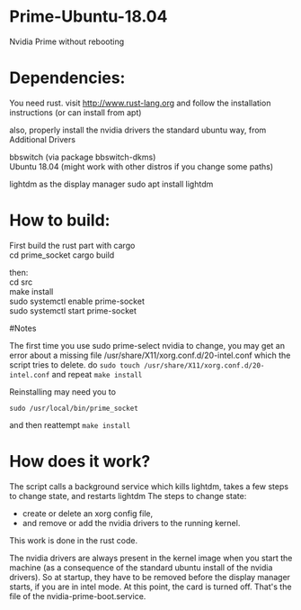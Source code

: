 # Prime-Ubuntu-18.04
Nvidia Prime without rebooting

# Dependencies:

You need rust.
visit http://www.rust-lang.org
and follow the installation instructions
(or can install from apt)

also, properly install the nvidia drivers the standard ubuntu way, from Additional Drivers


bbswitch (via package bbswitch-dkms)\
Ubuntu 18.04 (might work with other distros if you change some paths)

lightdm as the display manager
sudo apt install lightdm


# How to build:
First build the rust part with cargo\
cd prime_socket
cargo build


then:\
cd src\
make install\
sudo systemctl enable prime-socket\
sudo systemctl start prime-socket


#Notes

The first time you use sudo prime-select nvidia to change, you may get an error about a missing file
/usr/share/X11/xorg.conf.d/20-intel.conf
which the script tries to delete. 
do
`sudo touch /usr/share/X11/xorg.conf.d/20-intel.conf`
and repeat `make install`


Reinstalling may need you to 
```
sudo /usr/local/bin/prime_socket
```
and then reattempt
`make install`

# How does it work?

The script calls a background service which kills lightdm, takes a few steps to change state, and restarts lightdm
The steps to change state:

* create or delete an xorg config file, 
* and remove or add the nvidia drivers to the running kernel. 

This work is done in the rust code.

The nvidia drivers are always present in the kernel image when you start the machine (as a consequence of the standard ubuntu install of the nvidia drivers). 
So at startup, they have to be removed before the display manager starts, if you are in intel mode. At this point, the card is turned off. That's the file of the nvidia-prime-boot.service. 

